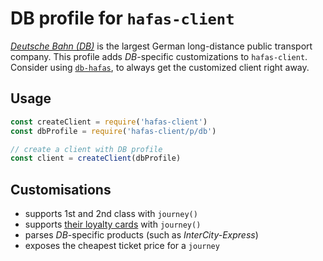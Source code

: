 # DB profile for `hafas-client`

[*Deutsche Bahn (DB)*](https://en.wikipedia.org/wiki/Deutsche_Bahn) is the largest German long-distance public transport company. This profile adds *DB*-specific customizations to `hafas-client`. Consider using [`db-hafas`](https://github.com/derhuerst/db-hafas#db-hafas), to always get the customized client right away.

## Usage

```js
const createClient = require('hafas-client')
const dbProfile = require('hafas-client/p/db')

// create a client with DB profile
const client = createClient(dbProfile)
```


## Customisations

- supports 1st and 2nd class with `journey()`
- supports [their loyalty cards](https://en.wikipedia.org/wiki/Deutsche_Bahn#Tickets) with `journey()`
- parses *DB*-specific products (such as *InterCity-Express*)
- exposes the cheapest ticket price for a `journey`
